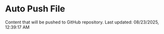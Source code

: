# Auto Push File

Content that will be pushed to GitHub repository.
Last updated: 08/23/2025, 12:39:17 AM
